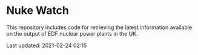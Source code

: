 # Nuke Watch

This repository includes code for retrieving the latest information available on the output of EDF nuclear power plants in the UK.

Last updated: 2021-02-24 02:15